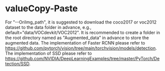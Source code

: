 # valueCopy-Paste
For "--OriImg_path", it is suggested to download the coco2017 or voc2012 dataset to the data folder in advance, e.g., default="data/VOCdevkit/VOC2012".
It is recommended to create a folder in the root directory named as "Augmented_data” in advance to store the augmented data.
The implementation of Faster RCNN please refer to https://github.com/pytorch/vision/tree/main/torchvision/models/detection.
The implementation of SSD please refer to https://github.com/NVIDIA/DeepLearningExamples/tree/master/PyTorch/Detection/SSD. 
